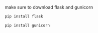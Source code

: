 make sure to download flask and gunicorn


```bash 
pip install flask
```

```bash
pip install gunicorn
```
